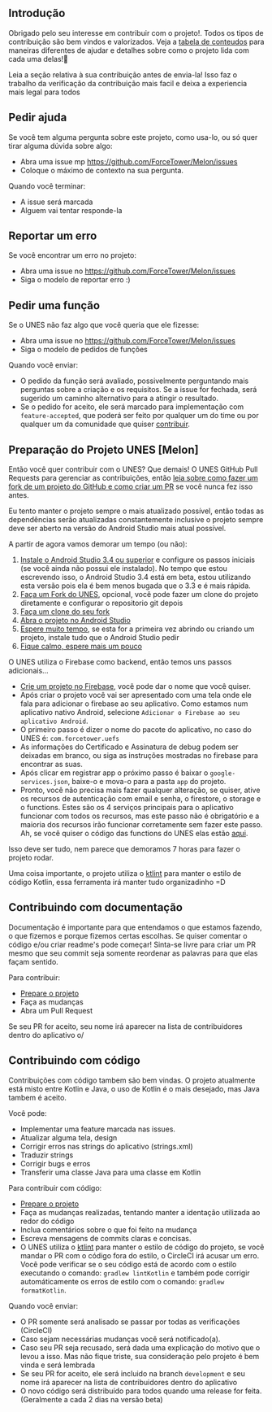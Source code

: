 
## Introdução
Obrigado pelo seu interesse em contribuir com o projeto!. Todos os tipos de contribuição são bem vindos e valorizados. Veja a [tabela de conteudos](#toc) para maneiras diferentes de ajudar e detalhes sobre como o projeto lida com cada uma delas!📝

Leia a seção relativa à sua contribuição antes de envia-la! Isso faz o trabalho da verificação da contribuição mais facil e deixa a experiencia mais legal para todos

## Pedir ajuda

Se você tem alguma pergunta sobre este projeto, como usa-lo, ou só quer tirar alguma dúvida sobre algo:

* Abra uma issue mp https://github.com/ForceTower/Melon/issues
* Coloque o máximo de contexto na sua pergunta.

Quando você terminar:

* A issue será marcada
* Alguem vai tentar responde-la

## Reportar um erro

Se você encontrar um erro no projeto:

* Abra uma issue no https://github.com/ForceTower/Melon/issues
* Siga o modelo de reportar erro :)

## Pedir uma função

Se o UNES não faz algo que você queria que ele fizesse:

* Abra uma issue no https://github.com/ForceTower/Melon/issues
* Siga o modelo de pedidos de funções

Quando você enviar:

* O pedido da função será avaliado, possivelmente perguntando mais perguntas sobre a criação e os requisitos. Se a issue for fechada, será sugerido um caminho alternativo para a atingir o resultado.
* Se o pedido for aceito, ele será marcado para implementação com `feature-accepted`, que poderá ser feito por qualquer um do time ou por qualquer um da comunidade que quiser [contribuir](#contribute-code).

## Preparação do Projeto UNES [Melon]

Então você quer contribuir com o UNES? Que demais! O UNES GitHub Pull Requests para gerenciar as contribuições, então [leia sobre como fazer um fork de um projeto do GitHub e como criar um PR](https://guides.github.com/activities/forking) se você nunca fez isso antes.

Eu tento manter o projeto sempre o mais atualizado possível, então todas as dependências serão atualizadas constantemente inclusive o projeto sempre deve ser aberto na versão do Android Studio mais atual possível.

A partir de agora vamos demorar um tempo (ou não):
 1. [Instale o Android Studio 3.4 ou superior](https://developer.android.com/studio/preview) e configure os passos iniciais (se você ainda não possui ele instalado). No tempo que estou escrevendo isso, o Android Studio 3.4 está em beta, estou utilizando esta versão pois ela é bem menos bugada que o 3.3 e é mais rápida.
 2. [Faça um Fork do UNES](https://guides.github.com/activities/forking/#fork), opcional, você pode fazer um clone do projeto diretamente e configurar o repositorio git depois
 3. [Faça um clone do seu fork](https://help.github.com/articles/cloning-a-repository/)
 4. [Abra o projeto no Android Studio](https://github.com/dogriffiths/HeadFirstAndroid/wiki/How-to-open-a-project-in-Android-Studio)
 5. [Espere muito tempo](https://www.youtube.com/watch?v=BdhGQMDjBSQ), se esta for a primeira vez abrindo ou criando um projeto, instale tudo que o Android Studio pedir
 6. [Fique calmo, espere mais um pouco](https://www.youtube.com/watch?v=dQw4w9WgXcQ)
 
O UNES utiliza o Firebase como backend, então temos uns passos adicionais...

* [Crie um projeto no Firebase](https://console.firebase.google.com/), você pode dar o nome que você quiser.
* Após criar o projeto você vai ser apresentado com uma tela onde ele fala para adicionar o firebase ao seu aplicativo. Como estamos num aplicativo nativo Android, selecione `Adicionar o Firebase ao seu aplicativo Android`.
* O primeiro passo é dizer o nome do pacote do aplicativo, no caso do UNES é: `com.forcetower.uefs`
* As informações do Certificado e Assinatura de debug podem ser deixadas em branco, ou siga as instruções mostradas no firebase para encontrar as suas.
* Após clicar em registrar app o próximo passo é baixar o `google-services.json`, baixe-o e mova-o para a pasta `app` do projeto.
* Pronto, você não precisa mais fazer qualquer alteração, se quiser, ative os recursos de autenticação com email e senha, o firestore, o storage e o functions. Estes são os 4 serviços principais para o aplicativo funcionar com todos os recursos, mas este passo não é obrigatório e a maioria dos recursos irão funcionar corretamente sem fazer este passo. Ah, se você quiser o código das functions do UNES elas estão [aqui](https://github.com/ForceTower/FireMelon).

Isso deve ser tudo, nem parece que demoramos 7 horas para fazer o projeto rodar.

Uma coisa importante, o projeto utiliza o [ktlint](https://ktlint.github.io/) para manter o estilo de código Kotlin, essa ferramenta irá manter tudo organizadinho =D

## Contribuindo com documentação
Documentação é importante para que entendamos o que estamos fazendo, o que fizemos e porque fizemos certas escolhas.
Se quiser comentar o código e/ou criar readme's pode começar!
Sinta-se livre para criar um PR mesmo que seu commit seja somente reordenar as palavras para que elas façam sentido.

Para contribuir:
* [Prepare o projeto](#project-setup)
* Faça as mudanças
* Abra um Pull Request

Se seu PR for aceito, seu nome irá aparecer na lista de contribuidores dentro do aplicativo o/

## Contribuindo com código
Contribuições com código tambem são bem vindas.
O projeto atualmente está misto entre Kotlin e Java, o uso de Kotlin é o mais desejado, mas Java tambem é aceito.

Você pode:
* Implementar uma feature marcada nas issues.
* Atualizar alguma tela, design
* Corrigir erros nas strings do aplicativo (strings.xml)
* Traduzir strings
* Corrigir bugs e erros
* Transferir uma classe Java para uma classe em Kotlin

Para contribuir com código:
* [Prepare o projeto](#project-setup)
* Faça as mudanças realizadas, tentando manter a identação utilizada ao redor do código
* Inclua comentários sobre o que foi feito na mudança
* Escreva mensagens de commits claras e concisas.
* O UNES utiliza o [ktlint](https://ktlint.github.io/) para manter o estilo de código do projeto, se você mandar o PR com o código fora do estilo, o CircleCI irá acusar um erro. Você pode verificar se o seu código está de acordo com o estilo executando o comando: `gradlew lintKotlin` e também pode corrigir automáticamente os erros de estilo com o comando: `gradlew formatKotlin`.

Quando você enviar:
* O PR somente será analisado se passar por todas as verificações (CircleCI)
* Caso sejam necessárias mudanças você será notificado(a).
* Caso seu PR seja recusado, será dada uma explicação do motivo que o levou a isso. Mas não fique triste, sua consideração pelo projeto é bem vinda e será lembrada
* Se seu PR for aceito, ele será incluido na branch `development` e seu nome irá aparecer na lista de contribuidores dentro do aplicativo
* O novo código será distribuído para todos quando uma release for feita. (Geralmente a cada 2 dias na versão beta)

